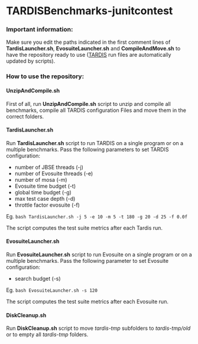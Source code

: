 # TARDISBenchmarks-junitcontest

### Important information:
Make sure you edit the paths indicated in the first comment lines of **TardisLauncher.sh**, **EvosuiteLauncher.sh** and **CompileAndMove.sh** to have the repository ready to use ([TARDIS](https://github.com/pietrobraione/tardis) run files are automatically updated by scripts).


### How to use the repository:
#### UnzipAndCompile.sh
First of all, run **UnzipAndCompile.sh** script to unzip and compile all benchmarks, compile all TARDIS configuration Files and move them in the correct folders.

#### TardisLauncher.sh
Run **TardisLauncher.sh** script to run TARDIS on a single program or on a multiple benchmarks. Pass the following parameters to set TARDIS configuration: 
* number of JBSE threads (-j)
* number of Evosuite threads (-e)
* number of mosa (-m)
* Evosuite time budget (-t)
* global time budget (-g)
* max test case depth (-d)
* throttle factor evosuite (-f)

Eg. `bash TardisLauncher.sh -j 5 -e 10 -m 5 -t 180 -g 20 -d 25 -f 0.0f`

The script computes the test suite metrics after each Tardis run.

#### EvosuiteLauncher.sh
Run **EvosuiteLauncher.sh** script to run Evosuite on a single program or on a multiple benchmarks. Pass the following parameter to set Evosuite configuration: 
* search budget (-s)

Eg. `bash EvosuiteLauncher.sh -s 120`

The script computes the test suite metrics after each Evosuite run.

#### DiskCleanup.sh
Run **DiskCleanup.sh** script to move *tardis-tmp* subfolders to *tardis-tmp/old* or to empty all *tardis-tmp* folders.
